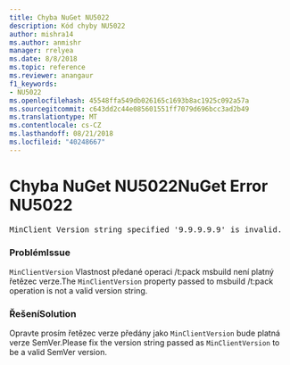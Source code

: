 ```yaml
---
title: Chyba NuGet NU5022
description: Kód chyby NU5022
author: mishra14
ms.author: anmishr
manager: rrelyea
ms.date: 8/8/2018
ms.topic: reference
ms.reviewer: anangaur
f1_keywords:
- NU5022
ms.openlocfilehash: 45548ffa549db026165c1693b8ac1925c092a57a
ms.sourcegitcommit: c643dd2c44e085601551ff7079d696bcc3ad2b49
ms.translationtype: MT
ms.contentlocale: cs-CZ
ms.lasthandoff: 08/21/2018
ms.locfileid: "40248667"
---
```

# <a name="nuget-error-nu5022"></a><span data-ttu-id="a2c98-103">Chyba NuGet NU5022</span><span class="sxs-lookup"><span data-stu-id="a2c98-103">NuGet Error NU5022</span></span>
<pre>MinClient Version string specified '9.9.9.9.9' is invalid.</pre>

### <a name="issue"></a><span data-ttu-id="a2c98-104">Problém</span><span class="sxs-lookup"><span data-stu-id="a2c98-104">Issue</span></span>

<span data-ttu-id="a2c98-105">`MinClientVersion` Vlastnost předané operaci /t:pack msbuild není platný řetězec verze.</span><span class="sxs-lookup"><span data-stu-id="a2c98-105">The `MinClientVersion` property passed to msbuild /t:pack operation is not a valid version string.</span></span>


### <a name="solution"></a><span data-ttu-id="a2c98-106">Řešení</span><span class="sxs-lookup"><span data-stu-id="a2c98-106">Solution</span></span>

<span data-ttu-id="a2c98-107">Opravte prosím řetězec verze předány jako `MinClientVersion` bude platná verze SemVer.</span><span class="sxs-lookup"><span data-stu-id="a2c98-107">Please fix the version string passed as `MinClientVersion` to be a valid SemVer version.</span></span>

